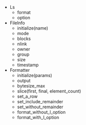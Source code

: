 - Ls
  - format
  - option
- FileInfo
  - initialize(name)
  - mode
  - blocks
  - nlink
  - owner
  - group
  - size
  - timestamp
- Formatter
  - initialize(params)
  - output
  - bytesize_max
  - slice(first, final, element_count)
  - set_a_row
  - set_include_remainder
  - set_without_remainder
  - format_without_l_option
  - format_with_l_option
